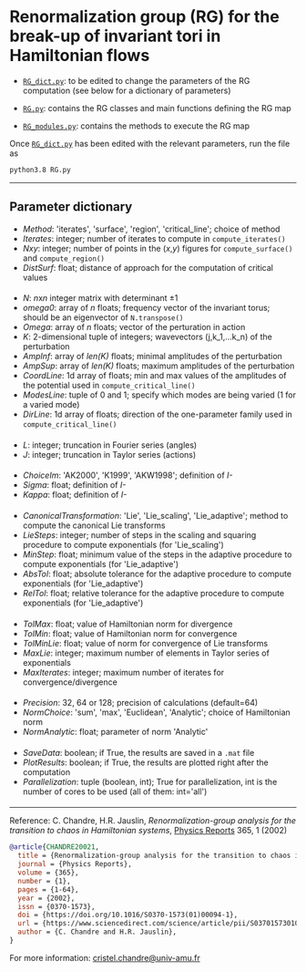 # Renormalization group (RG) for the break-up of invariant tori in Hamiltonian flows

- [`RG_dict.py`](https://github.com/cchandre/RG/blob/main/RG_dict.py): to be edited to change the parameters of the RG computation (see below for a dictionary of parameters)

- [`RG.py`](https://github.com/cchandre/RG/blob/main/RG.py): contains the RG classes and main functions defining the RG map

- [`RG_modules.py`](https://github.com/cchandre/RG/blob/main/RG_modules.py): contains the methods to execute the RG map

Once [`RG_dict.py`](https://github.com/cchandre/RG/blob/main/RG_dict.py) has been edited with the relevant parameters, run the file as 
```sh
python3.8 RG.py
```

___
##  Parameter dictionary

- *Method*: 'iterates', 'surface', 'region', 'critical_line'; choice of method
- *Iterates*: integer; number of iterates to compute in `compute_iterates()`
- *Nxy*: integer; number of points in the (*x*,*y*) figures for `compute_surface()` and `compute_region()`
- *DistSurf*: float; distance of approach for the computation of critical values
####
- *N*: *n*x*n* integer matrix with determinant ±1
- *omega0*: array of *n* floats; frequency vector of the invariant torus; should be an eigenvector of `N.transpose()` 
- *Omega*: array of *n* floats; vector of the perturation in action
- *K*: 2-dimensional tuple of integers; wavevectors (j,k_1,...k_n) of the perturbation 
- *AmpInf*: array of *len(K)* floats; minimal amplitudes of the perturbation 
- *AmpSup*: array of *len(K)* floats; maximum amplitudes of the perturbation
- *CoordLine*: 1d array of floats; min and max values of the amplitudes of the potential used in `compute_critical_line()`   
- *ModesLine*: tuple of 0 and 1; specify which modes are being varied (1 for a varied mode)     
- *DirLine*: 1d array of floats; direction of the one-parameter family used in `compute_critical_line()` 
####
- *L*: integer; truncation in Fourier series (angles) 
- *J*: integer; truncation in Taylor series  (actions) 
####
- *ChoiceIm*: 'AK2000', 'K1999', 'AKW1998'; definition of *I-* 
- *Sigma*: float; definition of *I-*
- *Kappa*: float; definition of *I-*
####
- *CanonicalTransformation*: 'Lie', 'Lie_scaling', 'Lie_adaptive'; method to compute the canonical Lie transforms 
- *LieSteps*: integer; number of steps in the scaling and squaring procedure to compute exponentials (for 'Lie_scaling')
- *MinStep*: float; minimum value of the steps in the adaptive procedure to compute exponentials (for 'Lie_adaptive')
- *AbsTol*: float; absolute tolerance for the adaptive procedure to compute exponentials (for 'Lie_adaptive')
- *RelTol*: float; relative tolerance for the adaptive procedure to compute exponentials (for 'Lie_adaptive')
####
- *TolMax*: float; value of Hamiltonian norm for divergence
- *TolMin*: float; value of Hamiltonian norm for convergence 
- *TolMinLie*: float; value of norm for convergence of Lie transforms 
- *MaxLie*: integer; maximum number of elements in Taylor series of exponentials
- *MaxIterates*: integer; maximum number of iterates for convergence/divergence 
####
- *Precision*: 32, 64 or 128; precision of calculations (default=64)
- *NormChoice*: 'sum', 'max', 'Euclidean', 'Analytic'; choice of Hamiltonian norm 
- *NormAnalytic*: float; parameter of norm 'Analytic'
####
- *SaveData*: boolean; if True, the results are saved in a `.mat` file 
- *PlotResults*: boolean; if True, the results are plotted right after the computation
- *Parallelization*: tuple (boolean, int); True for parallelization, int is the number of cores to be used (all of them: int='all')
####
---

Reference: C. Chandre, H.R. Jauslin, *Renormalization-group analysis for the transition to chaos in Hamiltonian systems*, [Physics Reports](https://doi.org/10.1016/S0370-1573(01)00094-1) 365, 1 (2002)

```bibtex
@article{CHANDRE20021,
  title = {Renormalization-group analysis for the transition to chaos in Hamiltonian systems},
  journal = {Physics Reports},
  volume = {365},
  number = {1},
  pages = {1-64},
  year = {2002},
  issn = {0370-1573},
  doi = {https://doi.org/10.1016/S0370-1573(01)00094-1},
  url = {https://www.sciencedirect.com/science/article/pii/S0370157301000941},
  author = {C. Chandre and H.R. Jauslin},
}
```
For more information: <cristel.chandre@univ-amu.fr>
